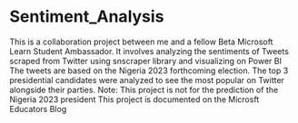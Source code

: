 # Sentiment_Analysis
This is a collaboration project between me and a fellow Beta Microsoft Learn Student Ambassador.
It involves analyzing the sentiments of Tweets scraped from Twitter using snscraper library and visualizing on Power BI
The tweets are based on the Nigeria 2023 forthcoming election. The top 3 presidential candidates were analyzed to see the most popular on Twitter alongside their parties.
Note: This project is not for the prediction of the Nigeria 2023 president
This project is documented on the Microsft Educators Blog

